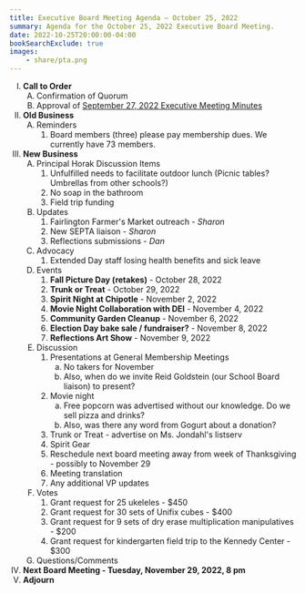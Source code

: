 ```yaml
---
title: Executive Board Meeting Agenda — October 25, 2022
summary: Agenda for the October 25, 2022 Executive Board Meeting.
date: 2022-10-25T20:00:00-04:00
bookSearchExclude: true
images:
    - share/pta.png
---
```


<style type="text/css">
    ol { list-style-type: upper-roman; }
    ol ol { list-style-type: upper-alpha; }
    ol ol ol { list-style-type: decimal; }
    ol ol ol ol { list-style-type: lower-alpha; }
    ul { list-style-type: disc; }
</style>

1. **Call to Order**
    1. Confirmation of Quorum
    1. Approval of [September 27, 2022 Executive Meeting Minutes](/boardminutes/2022-09-27)
1. **Old Business**
    1. Reminders
        1. Board members (three) please pay membership dues. We currently have 73 members.
1. **New Business**
    1. Principal Horak Discussion Items
        1. Unfulfilled needs to facilitate outdoor lunch (Picnic tables? Umbrellas from other schools?)
        1. No soap in the bathroom
        1. Field trip funding
    1. Updates
        1. Fairlington Farmer's Market outreach - *Sharon*
        1. New SEPTA liaison - *Sharon*
        1. Reflections submissions - *Dan*
    1. Advocacy
        1. Extended Day staff losing health benefits and sick leave
    1. Events
        1. **Fall Picture Day (retakes)** - October 28, 2022
        1. **Trunk or Treat** - October 29, 2022
        1. **Spirit Night at Chipotle** - November 2, 2022
        1. **Movie Night Collaboration with DEI** - November 4, 2022
        1. **Community Garden Cleanup** - November 6, 2022
        1. **Election Day bake sale / fundraiser?** - November 8, 2022
        1. **Reflections Art Show** - November 9, 2022
    1. Discussion
        1. Presentations at General Membership Meetings
            1. No takers for November
            1. Also, when do we invite Reid Goldstein (our School Board liaison) to present?
        1. Movie night
            1. Free popcorn was advertised without our knowledge. Do we sell pizza and drinks?
            1. Also, was there any word from Gogurt about a donation?
        1. Trunk or Treat - advertise on Ms. Jondahl's listserv
        1. Spirit Gear
        1. Reschedule next board meeting away from week of Thanksgiving - possibly to November 29
        1. Meeting translation
        1. Any additional VP updates
    1. Votes
        1. Grant request for 25 ukeleles - $450
        1. Grant request for 30 sets of Unifix cubes - $400
        1. Grant request for 9 sets of dry erase multiplication manipulatives - $200
        1. Grant request for kindergarten field trip to the Kennedy Center - $300
    1. Questions/Comments
1. **Next Board Meeting - Tuesday, November 29, 2022, 8 pm**
1. **Adjourn**